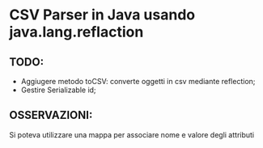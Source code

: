 # CSV Parser in Java usando java.lang.reflaction

## TODO:
- Aggiugere metodo toCSV: converte oggetti in csv mediante reflection;
- Gestire Serializable id;

## OSSERVAZIONI: 
Si poteva utilizzare una mappa per associare nome e valore degli attributi 
